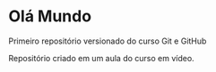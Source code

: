 # Olá Mundo
 Primeiro repositório versionado do curso Git e GitHub

Repositório criado em um aula do curso em vídeo.
